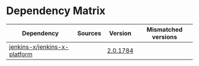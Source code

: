 # Dependency Matrix

Dependency | Sources | Version | Mismatched versions
---------- | ------- | ------- | -------------------
[jenkins-x/jenkins-x-platform](https://github.com/jenkins-x/jenkins-x-platform) |  | [2.0.1784](https://github.com/jenkins-x/jenkins-x-platform/releases/tag/v2.0.1784) | 
